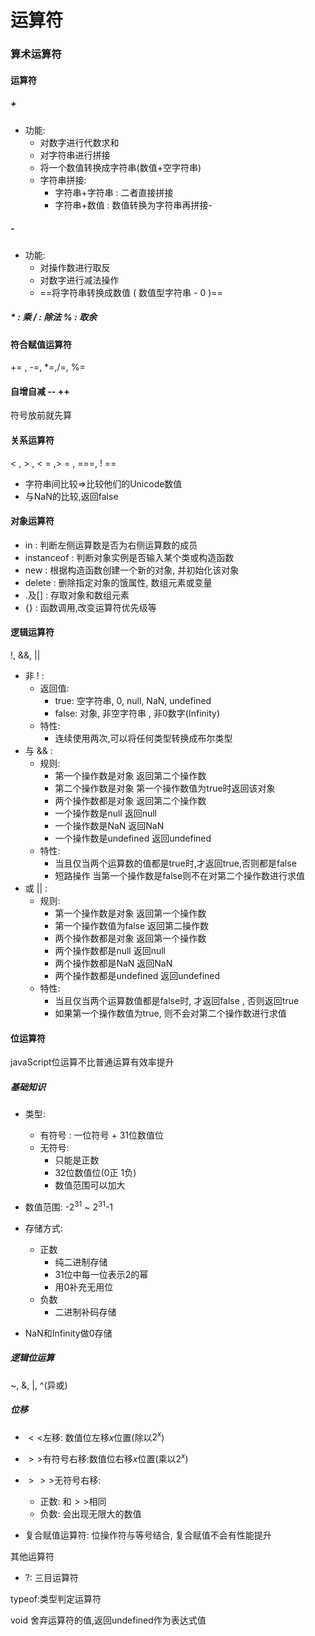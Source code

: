 # 运算符

### 算术运算符

#### 运算符

##### +

- 功能:
  - 对数字进行代数求和
  - 对字符串进行拼接
  - 将一个数值转换成字符串(数值+空字符串)
  - 字符串拼接:
    - 字符串+字符串 : 二者直接拼接
    - 字符串+数值 : 数值转换为字符串再拼接-

##### -

- 功能:  
  - 对操作数进行取反
  - 对数字进行减法操作
  - ==将字符串转换成数值 ( 数值型字符串 - 0 )==

##### *  : 乘  / : 除法  % : 取余

#### 符合赋值运算符

 += , -=, *=,/=, %=

#### 自增自减 -- ++

 符号放前就先算

#### 关系运算符

 < , > , < = ,> = , ===, ! ==

- 字符串间比较=>比较他们的Unicode数值
- 与NaN的比较,返回false

#### 对象运算符

- in : 判断左侧运算数是否为右侧运算数的成员
- instanceof : 判断对象实例是否输入某个类或构造函数
- new : 根据构造函数创建一个新的对象, 并初始化该对象
- delete : 删除指定对象的饿属性, 数组元素或变量
- .及[] : 存取对象和数组元素
- {} : 函数调用,改变运算符优先级等

#### 逻辑运算符

 !, &&, ||

- 非 ! :
  - 返回值:
    - true: 空字符串, 0, null, NaN, undefined
    - false: 对象, 非空字符串 , 非0数字(Infinity)
  - 特性:
    - 连续使用两次,可以将任何类型转换成布尔类型
- 与 && :
  - 规则:
    - 第一个操作数是对象 返回第二个操作数
    - 第二个操作数是对象 第一个操作数值为true时返回该对象
    - 两个操作数都是对象 返回第二个操作数
    - 一个操作数是null 返回null
    - 一个操作数是NaN 返回NaN
    - 一个操作数是undefined 返回undefined
  - 特性:
    - 当且仅当两个运算数的值都是true时,才返回true,否则都是false
    - 短路操作  当第一个操作数是false则不在对第二个操作数进行求值
- 或 || :
  - 规则:
    - 第一个操作数是对象  返回第一个操作数
    - 第一个操作数值为false 返回第二操作数
    - 两个操作数都是对象 返回第一个操作数
    - 两个操作数都是null 返回null
    - 两个操作数都是NaN 返回NaN
    - 两个操作数都是undefined 返回undefined
  - 特性:
    - 当且仅当两个运算数值都是false时, 才返回false , 否则返回true
    - 如果第一个操作数值为true, 则不会对第二个操作数进行求值

#### 位运算符

 javaScript位运算不比普通运算有效率提升

##### 基础知识

- 类型:
  - 有符号 : 一位符号 +  31位数值位
  - 无符号:
    - 只能是正数
    - 32位数值位(0正 1负)
    - 数值范围可以加大
- 数值范围: -$2^{31}$ ~ $2^{31}$-1
- 存储方式:
  - 正数
    - 纯二进制存储
    - 31位中每一位表示2的幂
    - 用0补充无用位
  - 负数
    - 二进制补码存储

- NaN和Infinity做0存储

##### 逻辑位运算

 ~, &, |, ^(异或)

##### 位移

- $<<$左移: 数值位左移$x$位置(除以$2^{x}$)

- $>>$有符号右移:数值位右移$x$位置(乘以$2^{x}$)
- $>>>$无符号右移:
  - 正数: 和$>>$相同
  - 负数: 会出现无限大的数值
- 复合赋值运算符: 位操作符与等号结合, 复合赋值不会有性能提升

其他运算符

- ?: 三目运算符

 typeof:类型判定运算符

 void 舍弃运算符的值,返回undefined作为表达式值
